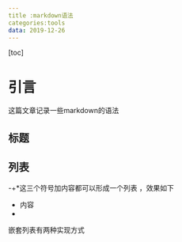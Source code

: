 ```yaml
---
title :markdown语法
categories:tools
data: 2019-12-26
---
```


[toc]



# 引言

这篇文章记录一些markdown的语法





## 标题









## 列表

-+*这三个符号加内容都可以形成一个列表 ，效果如下

* 内容
*   

嵌套列表有两种实现方式